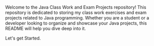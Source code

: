 Welcome to the Java Class Work and Exam Projects repository! This repository is dedicated to storing my class work exercises and exam projects related to Java programming. Whether you are a student or a developer looking to organize and showcase your Java projects, this README will help you dive deep into it.

Let's get Started.

